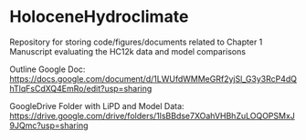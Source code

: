 # HoloceneHydroclimate
Repository for storing code/figures/documents related to Chapter 1 Manuscript evaluating the HC12k data and model comparisons

Outline Google Doc: 
https://docs.google.com/document/d/1LWUfdWMMeGRf2yjSl_G3y3RcP4dQhTlqFsCdXQ4EmRo/edit?usp=sharing 

GoogleDrive Folder with LiPD and Model Data: 
https://drive.google.com/drive/folders/1lsBBdse7XOahVHBhZuLOQOPSMxJ9JQmc?usp=sharing
